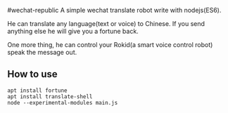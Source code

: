 #wechat-republic
A simple wechat translate robot write with nodejs(ES6).

He can translate any language(text or voice) to Chinese. If you send anything else he will give you a fortune back.

One more thing, he can control your Rokid(a smart voice control robot) speak the message out.

## How to use
```
apt install fortune
apt install translate-shell
node --experimental-modules main.js
```
